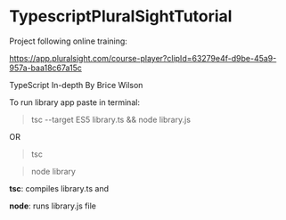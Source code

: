 # TypescriptPluralSightTutorial

Project following online training:

https://app.pluralsight.com/course-player?clipId=63279e4f-d9be-45a9-957a-baa18c67a15c

TypeScript In-depth 
By Brice Wilson

To run library app paste in terminal:

>tsc --target ES5 library.ts && node library.js

OR

>tsc

>node library

**tsc**: compiles library.ts and 

**node**: runs library.js file
